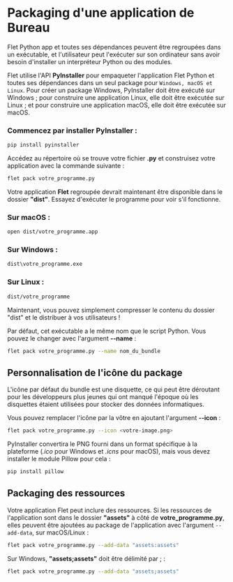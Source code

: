 # Packaging d'une application de Bureau

Flet Python app et toutes ses dépendances peuvent être regroupées dans un exécutable, et l'utilisateur peut l'exécuter sur son ordinateur sans avoir besoin d'installer un interpréteur Python ou des modules.

Flet utilise l'API **PyInstaller** pour empaqueter l'application Flet Python et toutes ses dépendances dans un seul package pour ```Windows, macOS et Linux```. Pour créer un package Windows, PyInstaller doit être exécuté sur Windows ; pour construire une application Linux, elle doit être exécutée sur Linux ; et pour construire une application macOS, elle doit être exécutée sur macOS.

### Commencez par installer PyInstaller :

```bash
pip install pyinstaller
```

Accédez au répertoire où se trouve votre fichier **.py** et construisez votre application avec la commande suivante :

```bash
flet pack votre_programme.py
```

Votre application **Flet** regroupée devrait maintenant être disponible dans le dossier **"dist"**. Essayez d'exécuter le programme pour voir s'il fonctionne.

### Sur macOS :

```bash
open dist/votre_programme.app
```

### Sur Windows :

``` bash
dist\votre_programme.exe
```

### Sur Linux :

```bash
dist/votre_programme
```

Maintenant, vous pouvez simplement compresser le contenu du dossier "dist" et le distribuer à vos utilisateurs !

Par défaut, cet exécutable a le même nom que le script Python. Vous pouvez le changer avec l'argument **--name** :

```bash
flet pack votre_programme.py --name nom_du_bundle
```
## Personnalisation de l'icône du package

L'icône par défaut du bundle est une disquette, ce qui peut être déroutant pour les développeurs plus jeunes qui ont manqué l'époque où les disquettes étaient utilisées pour stocker des données informatiques.

Vous pouvez remplacer l'icône par la vôtre en ajoutant l'argument **--icon** :

```bash
flet pack votre_programme.py --icon <votre-image.png>
```
PyInstaller convertira le PNG fourni dans un format spécifique à la plateforme (*.ico* pour Windows et *.icns* pour macOS), mais vous devez installer le module Pillow pour cela :

```bash
pip install pillow
```
## Packaging des ressources

Votre application Flet peut inclure des ressources. Si les ressources de l'application sont dans le dossier **"assets"** à côté de **votre_programme.py**, elles peuvent être ajoutées au package de l'application avec l'argument ```--add-data```, sur macOS/Linux :

```bash
flet pack votre_programme.py --add-data "assets:assets"
```
Sur Windows, **"assets;assets"** doit être délimité par ; :

```bash
flet pack votre_programme.py --add-data "assets;assets"
```
